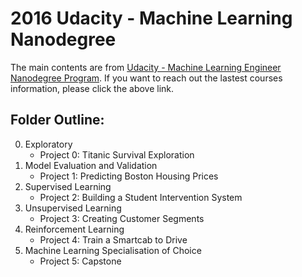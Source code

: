 # 2016 Udacity - Machine Learning Nanodegree 
The main contents are from [Udacity - Machine Learning Engineer Nanodegree Program](https://www.udacity.com/course/machine-learning-engineer-nanodegree--nd009).
If you want to reach out the lastest courses information, please click the above link.

## Folder Outline:
0. Exploratory  
    - Project 0: Titanic Survival Exploration
1. Model Evaluation and Validation	
    - Project 1: Predicting Boston Housing Prices
2. Supervised Learning
    - Project 2: Building a Student Intervention System
3. Unsupervised Learning
    - Project 3: Creating Customer Segments 
4. Reinforcement Learning
    - Project 4: Train a Smartcab to Drive 
5. Machine Learning Specialisation of Choice
    - Project 5: Capstone